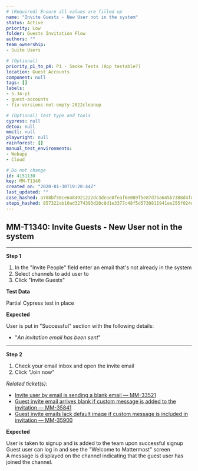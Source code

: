```yaml
---
# (Required) Ensure all values are filled up
name: "Invite Guests - New User not in the system"
status: Active
priority: Low
folder: Guests Invitation Flow
authors: ""
team_ownership: 
- Suite Users

# (Optional)
priority_p1_to_p4: P1 - Smoke Tests (App testable?)
location: Guest Accounts
component: null
tags: []
labels: 
- 5.34-p1
- guest-accounts
- fix-versions-not-empty-2022cleanup

# (Optional) Test type and tools
cypress: null
detox: null
mmctl: null
playwright: null
rainforest: []
manual_test_environments: 
- Webapp
- Cloud

# Do not change
id: 4151130
key: MM-T1340
created_on: "2020-01-30T19:20:44Z"
last_updated: ""
case_hashed: a708bf50ce6484921222dc3deae0feaf6e089f5e87d75a645b7388d4fd45897f5aed782c2f72ee46cdc7b69715372cc7
steps_hashed: 857322ab10ad3274393d20c8d1e3377c48f5d5730811941ee255f024df46660e434bbd6d163b28853b6eb33f720cf773
---
```


<!-- (Auto-generated) Based on frontmatter's "key" and "name" -->

## MM-T1340: Invite Guests - New User not in the system

---

**Step 1**

1. In the "Invite People" field enter an email that's not already in the system
2. Select channels to add user to
3. Click "Invite Guests"

**Test Data**

Partial Cypress test in place

**Expected**

User is put in "Successful" section with the following details:

- "_An invitation email has been sent_"

---

**Step 2**

1. Check your email inbox and open the invite email
2. Click "Join now"

_Related ticket(s):_

- [Invite user by email is sending a blank email — MM-33521](https://mattermost.atlassian.net/browse/MM-33521)
- [Guest invite email arrives blank if custom message is added to the invitation — MM-35841](https://mattermost.atlassian.net/browse/MM-35841)
- [Guest invite emails lack default image if custom message is included in invitation — MM-35900](https://mattermost.atlassian.net/browse/MM-35900)

**Expected**

User is taken to signup and is added to the team upon successful signup\
Guest user can log in and see the "Welcome to Mattermost" screen\
A message is displayed on the channel indicating that the guest user has joined the channel.
